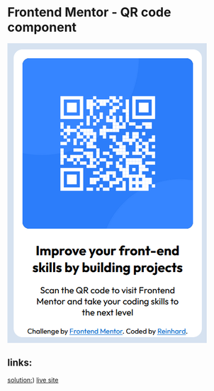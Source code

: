 # Frontend Mentor - QR code component

![screenshot of the solution (QR code component)](Screenshot.png)

## links: 
[solution:](https://www.frontendmentor.io/solutions/qrcode-integration-plain-html-andcss-x5Dn8BL1ct))
[live site](https://startling-croquembouche-63b903.netlify.app)
